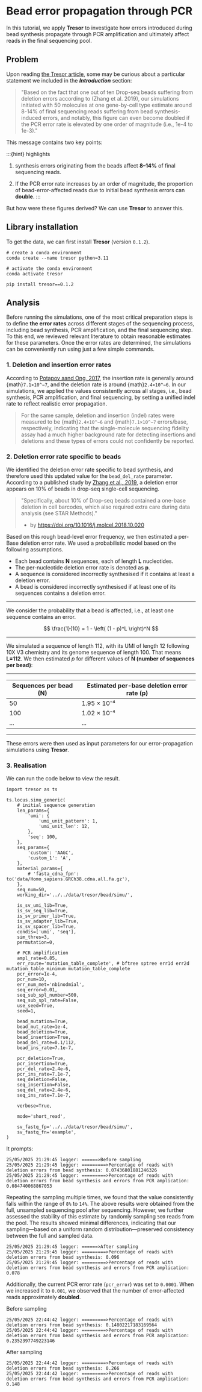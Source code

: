 # Bead error propagation through PCR

In this tutorial, we apply **Tresor** to investigate how errors introduced during bead synthesis propagate through PCR amplification and ultimately affect reads in the final sequencing pool.

## Problem
Upon reading [the Tresor article](https://doi.org/10.1101/2025.03.15.643015), some may be curious about a particular statement we included in the **_Introduction_** section:

>"Based on the fact that one out of ten Drop-seq beads suffering from deletion errors according to (Zhang et al. 2019), our simulations initiated with 50 molecules at one gene-by-cell type estimate around 8-14% of final sequencing reads suffering from bead synthesis-induced errors, and notably, this figure can even become doubled if the PCR error rate is elevated by one order of magnitude (i.e., 1e-4 to 1e-3)."

This message contains two key points:

:::{hint} highlights
1. synthesis errors originating from the beads affect **8–14%** of final sequencing reads.

2. If the PCR error rate increases by an order of magnitude, the proportion of bead-error-affected reads due to initial bead synthesis errors can **double**.
:::

But how were these figures derived? We can use **Tresor** to answer this.

## Library installation

To get the data, we can first install **Tresor** (version `0.1.2`).

```{code} shell
# create a conda environment
conda create --name tresor python=3.11

# activate the conda environment
conda activate tresor

pip install tresor==0.1.2
```

## Analysis

Before running the simulations, one of the most critical preparation steps is to define **the error rates** across different stages of the sequencing process, including bead synthesis, PCR amplification, and the final sequencing step. To this end, we reviewed relevant literature to obtain reasonable estimates for these parameters. Once the error rates are determined, the simulations can be conveniently run using just a few simple commands.

### 1. Deletion and insertion error rates

According to [Potapov aand Ong, 2017](https://doi.org/10.1371/journal.pone.0169774), the insertion rate is generally around {math}`7.1×10^−7`, and the deletion rate is around {math}`2.4×10^−6`. In our simulations, we applied the values consistently across all stages, i.e., bead synthesis, PCR amplification, and final sequencing, by setting a unified indel rate to reflect realistic error propagation.

>For the same sample, deletion and insertion (indel) rates were measured to be {math}`2.4×10^−6` and {math}`7.1×10^−7` errors/base, respectively, indicating that the single-molecule sequencing fidelity assay had a much higher background rate for detecting insertions and deletions and these types of errors could not confidently be reported.

### 2. Deletion error rate specific to beads

We identified the deletion error rate specific to bead synthesis, and therefore used this updated value for the `bead_del_rate` parameter. According to a published study by [Zhang et al., 2019](https://doi.org/10.1016/j.molcel.2018.10.020), a deletion error appears on 10% of beads in drop-seq single-cell sequencing.

>"Specifically, about 10% of Drop-seq beads contained a one-base deletion in cell barcodes, which also required extra care during data analysis (see STAR Methods)."
> - by https://doi.org/10.1016/j.molcel.2018.10.020

Based on this rough bead-level error frequency, we then estimated a per-Base deletion error rate. We used a probabilistic model based on the following assumptions.

- Each bead contains **N** sequences, each of length **L** nucleotides.
- The per-nucleotide deletion error rate is denoted as **p**.
- A sequence is considered incorrectly synthesised if it contains at least a deletion error.
- A bead is considered incorrectly synthesised if at least one of its sequences contains a deletion error.

---

We consider the probability that a bead is affected, i.e., at least one sequence contains an error.

$$
\frac{1}{10} = 1 - \left( (1 - p)^L \right)^N
$$

---


We simulated a sequence of length 112, with its UMI of length 12 following 10X V3 chemistry and its genome sequence of length 100. That means **L=112**. We then estimated $p$ for different values of **N (number of sequences per bead)**:

---

| Sequences per bead (N) | Estimated per-base deletion error rate (p) |
|------------------------|--------------------------------------------|
| 50                     | 1.95 × 10⁻⁴                                |
| 100                    | 1.02 × 10⁻⁴                                |
| ...                    | ...                                        |

---

These errors were then used as input parameters for our error-propagation simulations using **Tresor**.

### 3. Realisation

We can run the code below to view the result.

```{code} python
import tresor as ts

ts.locus.simu_generic(
    # initial sequence generation
    len_params={
        'umi': {
            'umi_unit_pattern': 1,
            'umi_unit_len': 12,
        },
        'seq': 100,
    },
    seq_params={
        'custom': 'AAGC',
        'custom_1': 'A',
    },
    material_params={
        # 'fasta_cdna_fpn': to('data/Homo_sapiens.GRCh38.cdna.all.fa.gz'),
    },
    seq_num=50,
    working_dir='../../data/tresor/bead/simu/',

    is_sv_umi_lib=True,
    is_sv_seq_lib=True,
    is_sv_primer_lib=True,
    is_sv_adapter_lib=True,
    is_sv_spacer_lib=True,
    condis=['umi', 'seq'],
    sim_thres=3,
    permutation=0,

    # PCR amplification
    ampl_rate=0.85,
    err_route='mutation_table_complete', # bftree sptree err1d err2d mutation_table_minimum mutation_table_complete
    pcr_error=1e-4,
    pcr_num=10,
    err_num_met='nbinodmial',
    seq_error=0.01,
    seq_sub_spl_number=500,
    seq_sub_spl_rate=False,
    use_seed=True,
    seed=1,

    bead_mutation=True,
    bead_mut_rate=1e-4,
    bead_deletion=True,
    bead_insertion=True,
    bead_del_rate=0.1/112,
    bead_ins_rate=7.1e-7,

    pcr_deletion=True,
    pcr_insertion=True,
    pcr_del_rate=2.4e-6,
    pcr_ins_rate=7.1e-7,
    seq_deletion=False,
    seq_insertion=False,
    seq_del_rate=2.4e-6,
    seq_ins_rate=7.1e-7,

    verbose=True,

    mode='short_read',
    
    sv_fastq_fp='../../data/tresor/bead/simu/',
    sv_fastq_fn='example',
)
```

It prompts:

```{code} shell
25/05/2025 21:29:45 logger: ======>Before sampling
25/05/2025 21:29:45 logger: =========>Percentage of reads with deletion errors from bead synthesis: 0.07436801881246326
25/05/2025 21:29:45 logger: =========>Percentage of reads with deletion errors from bead synthesis and errors from PCR amplication: 0.084740068867053
```

Repeating the sampling multiple times, we found that the value consistently falls within the range of `8%` to `14%`. The above results were obtained from the full, unsampled sequencing pool after sequencing. However, we further assessed the stability of this estimate by randomly sampling `500` reads from the pool. The results showed minimal differences, indicating that our sampling—based on a uniform random distribution—preserved consistency between the full and sampled data.

```{code} shell
25/05/2025 21:29:45 logger: ======>After sampling
25/05/2025 21:29:45 logger: =========>Percentage of reads with deletion errors from bead synthesis: 0.096
25/05/2025 21:29:45 logger: =========>Percentage of reads with deletion errors from bead synthesis and errors from PCR amplication: 0.078
```

Additionally, the current PCR error rate (`pcr_error`) was set to `0.0001`. When we increased it to `0.001`, we observed that the number of error-affected reads approximately **doubled**.

Before sampling

```{code} shell
25/05/2025 22:44:42 logger: =========>Percentage of reads with deletion errors from bead synthesis: 0.14802217183169564
25/05/2025 22:44:42 logger: =========>Percentage of reads with deletion errors from bead synthesis and errors from PCR amplication: 0.2352397749223146
```

After sampling

```{code} shell
25/05/2025 22:44:42 logger: =========>Percentage of reads with deletion errors from bead synthesis: 0.266
25/05/2025 22:44:42 logger: =========>Percentage of reads with deletion errors from bead synthesis and errors from PCR amplication: 0.148
```